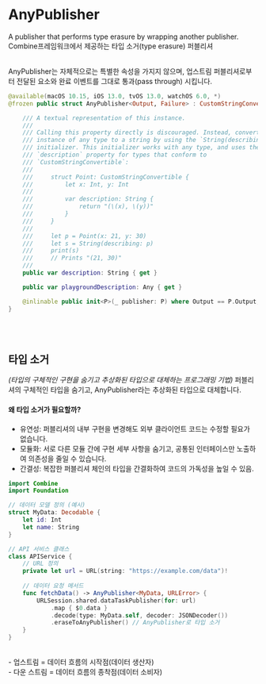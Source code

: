 # AnyPublisher
A publisher that performs type erasure by wrapping another publisher.<br>
Combine프레임워크에서 제공하는 타입 소거(type erasure) 퍼블리셔<br><br>

AnyPublisher는 자체적으로는 특별한 속성을 가지지 않으며, 업스트림 퍼블리셔로부터 전달된 요소와 완료 이벤트를 그대로 통과(pass through) 시킵니다.

```Swift
@available(macOS 10.15, iOS 13.0, tvOS 13.0, watchOS 6.0, *)
@frozen public struct AnyPublisher<Output, Failure> : CustomStringConvertible, CustomPlaygroundDisplayConvertible where Failure : Error {

    /// A textual representation of this instance.
    ///
    /// Calling this property directly is discouraged. Instead, convert an
    /// instance of any type to a string by using the `String(describing:)`
    /// initializer. This initializer works with any type, and uses the custom
    /// `description` property for types that conform to
    /// `CustomStringConvertible`:
    ///
    ///     struct Point: CustomStringConvertible {
    ///         let x: Int, y: Int
    ///
    ///         var description: String {
    ///             return "(\(x), \(y))"
    ///         }
    ///     }
    ///
    ///     let p = Point(x: 21, y: 30)
    ///     let s = String(describing: p)
    ///     print(s)
    ///     // Prints "(21, 30)"
    ///
    public var description: String { get }

    public var playgroundDescription: Any { get }

    @inlinable public init<P>(_ publisher: P) where Output == P.Output, Failure == P.Failure, P : Publisher
}
```
<br><br>

## 타입 소거

*(타입의 구체적인 구현을 숨기고 추상화된 타입으로 대체하는 프로그래밍 기법)*
퍼블리셔의 구체적인 타입을 숨기고, AnyPublisher라는 추상화된 타입으로 대체합니다.<br>

#### 왜 타입 소거가 필요할까?
- 유연성: 퍼블리셔의 내부 구현을 변경해도 외부 클라이언트 코드는 수정할 필요가 없습니다.
- 모듈화: 서로 다른 모듈 간에 구현 세부 사항을 숨기고, 공통된 인터페이스만 노출하여 의존성을 줄일 수 있습니다.
- 간결성: 복잡한 퍼블리셔 체인의 타입을 간결화하여 코드의 가독성을 높일 수 있음.   
```Swift
import Combine
import Foundation

// 데이터 모델 정의 (예시)
struct MyData: Decodable {
    let id: Int
    let name: String
}

// API 서비스 클래스
class APIService {
    // URL 정의
    private let url = URL(string: "https://example.com/data")!
    
    // 데이터 요청 메서드
    func fetchData() -> AnyPublisher<MyData, URLError> {
        URLSession.shared.dataTaskPublisher(for: url)
            .map { $0.data }
            .decode(type: MyData.self, decoder: JSONDecoder())
            .eraseToAnyPublisher() // AnyPublisher로 타입 소거
    }
}
```
<br>
- 업스트림 = 데이터 흐름의 시작점(데이터 생산자)<br>
- 다운 스트림 = 데이터 흐름의 종착점(데이터 소비자)
